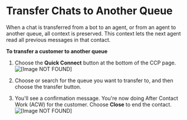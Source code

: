 # Transfer Chats to Another Queue<a name="transfer-chats"></a>

When a chat is transferred from a bot to an agent, or from an agent to another queue, all context is preserved\. This context lets the next agent read all previous messages in that contact\.

**To transfer a customer to another queue**

1. Choose the **Quick Connect** button at the bottom of the CCP page\.  
![\[Image NOT FOUND\]](http://docs.aws.amazon.com/connect/latest/adminguide/images/transfer-customer.png)

1. Choose or search for the queue you want to transfer to, and then choose the transfer button\.

1. You'll see a confirmation message\. You're now doing After Contact Work \(ACW\) for the customer\. Choose **Close** to end the contact\.   
![\[Image NOT FOUND\]](http://docs.aws.amazon.com/connect/latest/adminguide/images/transfer-confirmation.png)